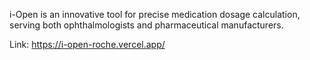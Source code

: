 i-Open is an innovative tool for precise medication dosage calculation, serving both ophthalmologists and pharmaceutical manufacturers.

Link: https://i-open-roche.vercel.app/
